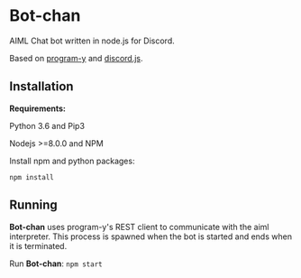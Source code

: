 # Bot-chan

AIML Chat bot written in node.js for Discord.

Based on [program-y](https://github.com/keiffster/program-y) and [discord.js](https://github.com/hydrabolt/discord.js).

## Installation

**Requirements:**

Python 3.6 and Pip3

Nodejs >=8.0.0 and NPM

Install npm and python packages:

```
npm install
```
## Running

**Bot-chan** uses program-y's REST client to communicate with the aiml interpreter. This process is spawned when the bot is started and ends when it is terminated.

Run **Bot-chan**: `npm start`
